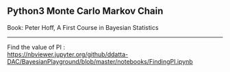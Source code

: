 
Python3  Monte Carlo Markov Chain
---------------------------------

Book: Peter Hoff, A First Course in Bayesian Statistics

---------------------------------

Find the value of PI :  
https://nbviewer.jupyter.org/github/ddatta-DAC/BayesianPlayground/blob/master/notebooks/FindingPI.ipynb


